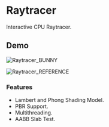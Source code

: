 # Raytracer
Interactive CPU Raytracer.


## Demo




![Raytracer_BUNNY](https://github.com/N3VIN/Raytracer/assets/90082162/63eec274-9119-4411-9918-8c856ae24e54)

![Raytracer_REFERENCE](https://github.com/N3VIN/Raytracer/assets/90082162/3a1294d3-d1b3-42ce-8dfd-8961bbfd2281)

### Features
- Lambert and Phong Shading Model.
- PBR Support.
- Multithreading.
- AABB Slab Test.
